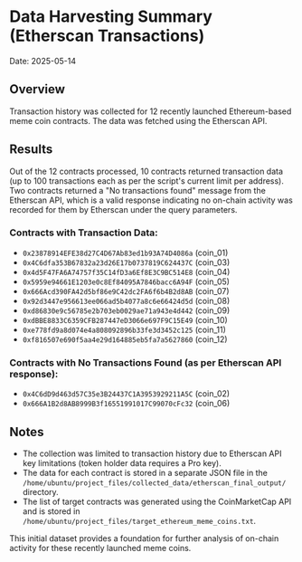 # Data Harvesting Summary (Etherscan Transactions)

Date: 2025-05-14

## Overview
Transaction history was collected for 12 recently launched Ethereum-based meme coin contracts. The data was fetched using the Etherscan API.

## Results

Out of the 12 contracts processed, 10 contracts returned transaction data (up to 100 transactions each as per the script's current limit per address). Two contracts returned a "No transactions found" message from the Etherscan API, which is a valid response indicating no on-chain activity was recorded for them by Etherscan under the query parameters.

### Contracts with Transaction Data:

*   `0x23878914EFE38d27C4D67Ab83ed1b93A74D4086a` (coin_01)
*   `0x4C6dfa353B67832a23d26E17b0737819C624437C` (coin_03)
*   `0x4d5F47FA6A74757f35C14fD3a6Ef8E3C9BC514E8` (coin_04)
*   `0x5959e94661E1203e0c8Ef84095A7846bacc6A94F` (coin_05)
*   `0x666Acd390FA42d5bf86e9C42dc2FA6f6b4B2d8AB` (coin_07)
*   `0x92d3447e956613ee066ad5b4077a8c6e66424d5d` (coin_08)
*   `0xd86830e9c56785e2b703eb0029ae71a943e4d442` (coin_09)
*   `0xdBBE8833C6359CFB287447eD3066e697F9C15E49` (coin_10)
*   `0xe778fd9a8d074e4a808092896b33fe3d3452c125` (coin_11)
*   `0xf816507e690f5aa4e29d164885eb5fa7a5627860` (coin_12)

### Contracts with No Transactions Found (as per Etherscan API response):

*   `0x4C6dD9d463d57C35e3B24437C1A3953929211A5C` (coin_02)
*   `0x666A1B2d8AB8999B3f16551991017C99070cFc32` (coin_06)

## Notes
*   The collection was limited to transaction history due to Etherscan API key limitations (token holder data requires a Pro key).
*   The data for each contract is stored in a separate JSON file in the `/home/ubuntu/project_files/collected_data/etherscan_final_output/` directory.
*   The list of target contracts was generated using the CoinMarketCap API and is stored in `/home/ubuntu/project_files/target_ethereum_meme_coins.txt`.

This initial dataset provides a foundation for further analysis of on-chain activity for these recently launched meme coins.

